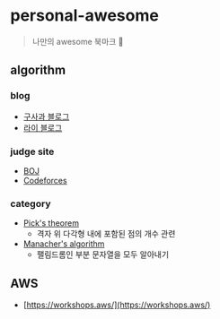 # personal-awesome

> 나만의 awesome 북마크 🔖

## algorithm

### blog

- [구사과 블로그](https://koosaga.com/)
- [라이 블로그](https://m.blog.naver.com/PostList.naver?blogId=kks227&categoryNo=299&logCode=0&categoryName=%EB%8C%80%ED%9A%8C%EC%95%8C%EA%B3%A0%EB%A6%AC%EC%A6%98#postlist_block)

### judge site

- [BOJ](https://www.acmicpc.net/)
- [Codeforces](http://codeforces.com/)



### category

- [Pick's theorem](https://ko.m.wikipedia.org/wiki/%ED%94%BD%EC%9D%98_%EC%A0%95%EB%A6%AC)
  - 격자 위 다각형 내에 포함된 점의 개수 관련
- [Manacher's algorithm](https://www.crocus.co.kr/1075)
  - 팰림드롬인 부분 문자열을 모두 알아내기



## AWS

- [https://workshops.aws/](https://workshops.aws/)
